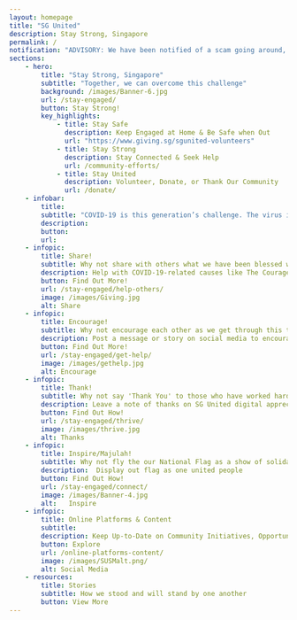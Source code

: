 ```yaml
---
layout: homepage
title: "SG United"
description: Stay Strong, Singapore
permalink: /
notification: "ADVISORY: We have been notified of a scam going around, issuing fines to individuals for violating social distancing measures. The link to the website has SG United mentioned. Please help to spread the word that the SG United initiative does not issue any such fines. Thank you."
sections:
    - hero:
        title: "Stay Strong, Singapore"
        subtitle: "Together, we can overcome this challenge"
        background: /images/Banner-6.jpg
        url: /stay-engaged/
        button: Stay Strong!
        key_highlights:
            - title: Stay Safe
              description: Keep Engaged at Home & Be Safe when Out
              url: "https://www.giving.sg/sgunited-volunteers" 
            - title: Stay Strong
              description: Stay Connected & Seek Help
              url: /community-efforts/
            - title: Stay United
              description: Volunteer, Donate, or Thank Our Community
              url: /donate/                           
    - infobar:
        title:
        subtitle: "COVID-19 is this generation’s challenge. The virus is a tough enemy – invisible, but formidable. It is now our turn to prove that we are worthy of our forebears, and up to the challenge before us. I have every confidence that we will prove more than equal to the task. - PM Lee Hsien Loong, 1 May 2020"
        description: 
        button:
        url:
    - infopic:
        title: Share!
        subtitle: Why not share with others what we have been blessed with?
        description: Help with COVID-19-related causes like The Courage Fund orThe Invictus Fund
        button: Find Out More!
        url: /stay-engaged/help-others/
        image: /images/Giving.jpg
        alt: Share
    - infopic:
        title: Encourage!
        subtitle: Why not encourage each other as we get through this tough time?
        description: Post a message or story on social media to encourage others to stay strong
        button: Find Out More!
        url: /stay-engaged/get-help/
        image: /images/gethelp.jpg
        alt: Encourage
    - infopic:
        title: Thank!
        subtitle: Why not say 'Thank You' to those who have worked hard for us?
        description: Leave a note of thanks on SG United digital appreciation board  
        button: Find Out How!
        url: /stay-engaged/thrive/
        image: /images/thrive.jpg
        alt: Thanks
    - infopic:
        title: Inspire/Majulah!
        subtitle: Why not fly the our National Flag as a show of solidarity?
        description:  Display out flag as one united people
        button: Find Out How!
        url: /stay-engaged/connect/
        image: /images/Banner-4.jpg
        alt:   Inspire
    - infopic:
        title: Online Platforms & Content
        subtitle: 
        description: Keep Up-to-Date on Community Initiatives, Opportunities and Content
        button: Explore
        url: /online-platforms-content/
        image: /images/SUSMalt.png/
        alt: Social Media
    - resources:
        title: Stories
        subtitle: How we stood and will stand by one another
        button: View More
--- 
```

